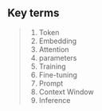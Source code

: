 ## Key terms

> 1. Token
> 2. Embedding
> 3. Attention
> 4. parameters
> 5. Training
> 6. Fine-tuning
> 7. Prompt
> 8. Context Window
> 9. Inference
